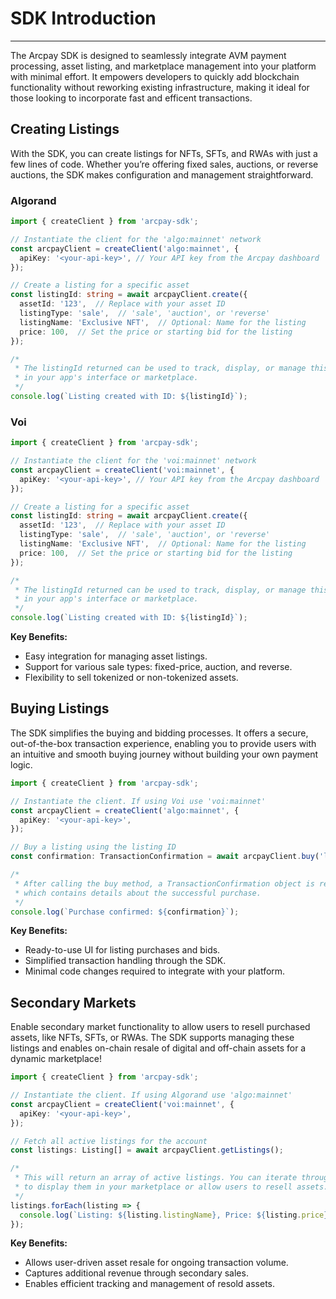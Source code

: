 # SDK Introduction

---

The Arcpay SDK is designed to seamlessly integrate AVM payment processing, asset listing, and marketplace management into your platform with minimal effort. It empowers developers to quickly add blockchain functionality without reworking existing infrastructure, making it ideal for those looking to incorporate fast and efficent transactions.

## Creating Listings
With the SDK, you can create listings for NFTs, SFTs, and RWAs with just a few lines of code. Whether you’re offering fixed sales, auctions, or reverse auctions, the SDK makes configuration and management straightforward.

### Algorand

```typescript
import { createClient } from 'arcpay-sdk';

// Instantiate the client for the 'algo:mainnet' network
const arcpayClient = createClient('algo:mainnet', {
  apiKey: '<your-api-key>', // Your API key from the Arcpay dashboard
});

// Create a listing for a specific asset
const listingId: string = await arcpayClient.create({
  assetId: '123',  // Replace with your asset ID
  listingType: 'sale',  // 'sale', 'auction', or 'reverse'
  listingName: 'Exclusive NFT',  // Optional: Name for the listing
  price: 100,  // Set the price or starting bid for the listing
});

/* 
 * The listingId returned can be used to track, display, or manage this listing 
 * in your app's interface or marketplace.
 */
console.log(`Listing created with ID: ${listingId}`);

```

### Voi

```typescript
import { createClient } from 'arcpay-sdk';

// Instantiate the client for the 'voi:mainnet' network
const arcpayClient = createClient('voi:mainnet', {
  apiKey: '<your-api-key>', // Your API key from the Arcpay dashboard
});

// Create a listing for a specific asset
const listingId: string = await arcpayClient.create({
  assetId: '123',  // Replace with your asset ID
  listingType: 'sale',  // 'sale', 'auction', or 'reverse'
  listingName: 'Exclusive NFT',  // Optional: Name for the listing
  price: 100,  // Set the price or starting bid for the listing
});

/* 
 * The listingId returned can be used to track, display, or manage this listing 
 * in your app's interface or marketplace.
 */
console.log(`Listing created with ID: ${listingId}`);

```

**Key Benefits:**
- Easy integration for managing asset listings.
- Support for various sale types: fixed-price, auction, and reverse.
- Flexibility to sell tokenized or non-tokenized assets.

## Buying Listings
The SDK simplifies the buying and bidding processes. It offers a secure, out-of-the-box transaction experience, enabling you to provide users with an intuitive and smooth buying journey without building your own payment logic.

```typescript
import { createClient } from 'arcpay-sdk';

// Instantiate the client. If using Voi use 'voi:mainnet'
const arcpayClient = createClient('algo:mainnet', {
  apiKey: '<your-api-key>',
});

// Buy a listing using the listing ID
const confirmation: TransactionConfirmation = await arcpayClient.buy('listingId');

/* 
 * After calling the buy method, a TransactionConfirmation object is returned, 
 * which contains details about the successful purchase.
 */
console.log(`Purchase confirmed: ${confirmation}`);

```

**Key Benefits:**
- Ready-to-use UI for listing purchases and bids.
- Simplified transaction handling through the SDK.
- Minimal code changes required to integrate with your platform.

## Secondary Markets
Enable secondary market functionality to allow users to resell purchased assets, like NFTs, SFTs, or RWAs. The SDK supports managing these listings and enables on-chain resale of digital and off-chain assets for a dynamic marketplace!

```typescript
import { createClient } from 'arcpay-sdk';

// Instantiate the client. If using Algorand use 'algo:mainnet'
const arcpayClient = createClient('voi:mainnet', {
  apiKey: '<your-api-key>',
});

// Fetch all active listings for the account
const listings: Listing[] = await arcpayClient.getListings();

/* 
 * This will return an array of active listings. You can iterate through these listings
 * to display them in your marketplace or allow users to resell assets.
 */
listings.forEach(listing => {
  console.log(`Listing: ${listing.listingName}, Price: ${listing.price}`);
});
```

**Key Benefits:**
- Allows user-driven asset resale for ongoing transaction volume.
- Captures additional revenue through secondary sales.
- Enables efficient tracking and management of resold assets.
